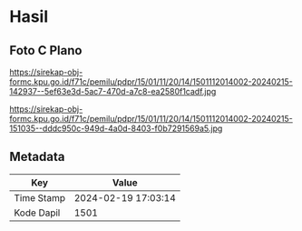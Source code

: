# Hasil

## Foto C Plano

https://sirekap-obj-formc.kpu.go.id/f71c/pemilu/pdpr/15/01/11/20/14/1501112014002-20240215-142937--5ef63e3d-5ac7-470d-a7c8-ea2580f1cadf.jpg

https://sirekap-obj-formc.kpu.go.id/f71c/pemilu/pdpr/15/01/11/20/14/1501112014002-20240215-151035--dddc950c-949d-4a0d-8403-f0b7291569a5.jpg


## Metadata

| Key        | Value               |
| ---------- | ------------------- |
| Time Stamp | 2024-02-19 17:03:14 |
| Kode Dapil | 1501                |



